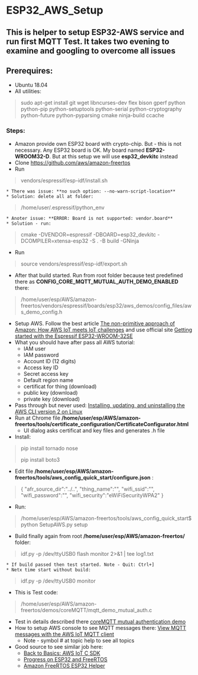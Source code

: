 # ESP32_AWS_Setup

## This is helper to setup ESP32-AWS service and run first MQTT Test. It takes two evening to examine and googling to overcome all issues

## Prerequires:
* Ubuntu 18.04
* All utilities:
> sudo apt-get install git wget libncurses-dev flex bison gperf python python-pip python-setuptools python-serial python-cryptography python-future python-pyparsing cmake ninja-build ccache


### Steps:
* Amazon provide own ESP32 board with crypto-chip. But - this is not necessary. 
Any ESP32 board is OK. My board named **ESP32-WROOM32-D**. But at this setup we will use **esp32_devkitc** instead
* Clone https://github.com/aws/amazon-freertos
* Run 
> vendors/espressif/esp-idf/install.sh
> 
    * There was issue: **no such option: --no-warn-script-location**
    * Solution: delete all at folder: 
> /home/user/.espressif/python_env
> 
    * Anoter issue: **ERROR: Board is not supported: vendor.board**
    * Solution - run:
>    cmake -DVENDOR=espressif -DBOARD=esp32_devkitc  -DCOMPILER=xtensa-esp32 -S . -B build -GNinja
>    
* Run
> source vendors/espressif/esp-idf/export.sh

* After that build started. Run from root folder because test predefined there as **CONFIG_CORE_MQTT_MUTUAL_AUTH_DEMO_ENABLED** there:
> /home/user/esp/AWS/amazon-freertos/vendors/espressif/boards/esp32/aws_demos/config_files/aws_demo_config.h

* Setup AWS. Follow the best article [The non-primitive approach of Amazon: How AWS IoT meets IoT challenges](https://indeema.com/blog/the-non-primitive-approach-of-amazon--how-aws-iot-meets-iot-challenges) and use official site [Getting started with the Espressif ESP32-WROOM-32SE](https://docs.aws.amazon.com/freertos/latest/userguide/getting_started_esp32wroom-32se.html)
* What you should have after pass all AWS tutorial:
    *  IAM user
    *  IAM password
    *  Account ID (12 digits)
    *  Access key ID
    *  Secret access key
    *  Default region name
    *  certificat for thing (download)
    *  public key (download)
    *  private key (download)
* Pass through but never used: [Installing, updating, and uninstalling the AWS CLI version 2 on Linux
](https://docs.aws.amazon.com/cli/latest/userguide/install-cliv2-linux.html)
* Run at Chrome file **/home/user/esp/AWS/amazon-freertos/tools/certificate_configuration/CertificateConfigurator.html**
    * UI dialog asks certificat and key files and generates .h file
* Install:
> pip install tornado nose
> 
> pip install boto3
> 
* Edit file **/home/user/esp/AWS/amazon-freertos/tools/aws_config_quick_start/configure.json** :
> {
>   "afr_source_dir":"../..",
>   "thing_name":"",
>   "wifi_ssid":"",
>   "wifi_password":"",
>   "wifi_security":"eWiFiSecurityWPA2"
>}
>
* Run:
> /home/user/esp/AWS/amazon-freertos/tools/aws_config_quick_start$ python SetupAWS.py setup
> 
* Build finally again from root **/home/user/esp/AWS/amazon-freertos/** folder:
> idf.py -p /dev/ttyUSB0 flash monitor 2>&1 | tee log1.txt
>
    * If build passed then test started. Note - Quit: Ctrl+]
    * Netx time start without build:
> idf.py -p /dev/ttyUSB0 monitor
> 
* This is Test code:
> /home/user/esp/AWS/amazon-freertos/demos/coreMQTT/mqtt_demo_mutual_auth.c
>
* Test in details described there [coreMQTT mutual authentication demo](https://docs.aws.amazon.com/freertos/latest/userguide/mqtt-demo-ma.html)
* How to setup AWS console to see MQTT messages there: [View MQTT messages with the AWS IoT MQTT client](https://docs.aws.amazon.com/iot/latest/developerguide/view-mqtt-messages.html)
    * Note - symbol # at topic help to see all topics
* Good source to see similar job here:
    * [Back to Basics: AWS IoT C SDK](http://blog.herlein.com/post/aws-iot-c-sdk/)
    * [Progress on ESP32 and FreeRTOS](http://blog.herlein.com/post/freertos-helper-esp32/)
    * [Amazon FreeRTOS ESP32 Helper](https://github.com/gherlein/esp32-amazon-freertos-helper)




